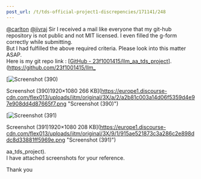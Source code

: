 ```yaml
---
post_url: /t/tds-official-project1-discrepencies/171141/248
---
```

[@carlton](/u/carlton) [@jivraj](/u/jivraj) Sir I received a mail like everyone that my git-hub repository is not public and not MIT licensed. I even filled the g-form correctly while submitting.  
But I had fulfilled the above required criteria. Please look into this matter ASAP.  
Here is my git repo link : [[GitHub - 23f1001415/llm\_aa\_tds\_project](https://github.com/23f1001415/llm_aa_tds_project)]. (<https://github.com/23f1001415/llm_>  

[![Screenshot (390)](https://europe1.discourse-cdn.com/flex013/uploads/iitm/optimized/3X/a/2/a2b81c003a14d06f5359d4e97e908dd4d87665f7_2_690x388.png)

Screenshot (390)1920×1080 266 KB](https://europe1.discourse-cdn.com/flex013/uploads/iitm/original/3X/a/2/a2b81c003a14d06f5359d4e97e908dd4d87665f7.png "Screenshot (390)")

  

[![Screenshot (391)](https://europe1.discourse-cdn.com/flex013/uploads/iitm/optimized/3X/9/1/915ae521873c3a286c2e898ddc8d33881ff5969e_2_690x388.png)

Screenshot (391)1920×1080 208 KB](https://europe1.discourse-cdn.com/flex013/uploads/iitm/original/3X/9/1/915ae521873c3a286c2e898ddc8d33881ff5969e.png "Screenshot (391)")

  
aa\_tds\_project).  
I have attached screenshots for your reference.

Thank you